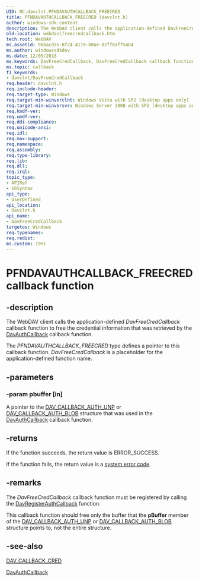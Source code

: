 ```yaml
---
UID: NC:davclnt.PFNDAVAUTHCALLBACK_FREECRED
title: PFNDAVAUTHCALLBACK_FREECRED (davclnt.h)
author: windows-sdk-content
description: The WebDAV client calls the application-defined DavFreeCredCallback callback function to free the credential information that was retrieved by the DavAuthCallback callback function.
old-location: webdav\freecredcallback.htm
tech.root: WebDAV
ms.assetid: 96bacda5-8f24-4119-b0ae-82ff8aff54b4
ms.author: windowssdkdev
ms.date: 12/05/2018
ms.keywords: DavFreeCredCallback, DavFreeCredCallback callback function [WebDAV], PFNDAVAUTHCALLBACK_FREECRED, PFNDAVAUTHCALLBACK_FREECRED callback, davclnt/DavFreeCredCallback, webdav.freecredcallback
ms.topic: callback
f1_keywords:
- davclnt/DavFreeCredCallback
req.header: davclnt.h
req.include-header: 
req.target-type: Windows
req.target-min-winverclnt: Windows Vista with SP2 [desktop apps only]
req.target-min-winversvr: Windows Server 2008 with SP2 [desktop apps only]
req.kmdf-ver: 
req.umdf-ver: 
req.ddi-compliance: 
req.unicode-ansi: 
req.idl: 
req.max-support: 
req.namespace: 
req.assembly: 
req.type-library: 
req.lib: 
req.dll: 
req.irql: 
topic_type:
- APIRef
- kbSyntax
api_type:
- UserDefined
api_location:
- Davclnt.h
api_name:
- DavFreeCredCallback
targetos: Windows
req.typenames: 
req.redist: 
ms.custom: 19H1
---
```


# PFNDAVAUTHCALLBACK_FREECRED callback function


## -description


The WebDAV client calls the application-defined <i>DavFreeCredCallback</i> callback function to free the credential information that was retrieved by the <a href="https://docs.microsoft.com/windows/desktop/api/davclnt/nc-davclnt-pfndavauthcallback">DavAuthCallback</a> callback function.

The <i>PFNDAVAUTHCALLBACK_FREECRED</i> type defines a pointer to this callback function. <i>DavFreeCredCallback</i> is a placeholder for the application-defined function name.


## -parameters




### -param pbuffer [in]

A pointer to the <a href="https://docs.microsoft.com/windows/desktop/api/davclnt/ns-davclnt-dav_callback_auth_unp">DAV_CALLBACK_AUTH_UNP</a> or <a href="https://docs.microsoft.com/windows/desktop/api/davclnt/ns-davclnt-dav_callback_auth_blob">DAV_CALLBACK_AUTH_BLOB</a>  structure that was used in the <a href="https://docs.microsoft.com/windows/desktop/api/davclnt/nc-davclnt-pfndavauthcallback">DavAuthCallback</a> callback function.


## -returns



If the function succeeds, the return value is ERROR_SUCCESS.

If the function fails, the return value is a <a href="https://docs.microsoft.com/windows/desktop/Debug/system-error-codes">system error code</a>.




## -remarks



The <i>DavFreeCredCallback</i> callback function must be registered by calling the <a href="https://docs.microsoft.com/windows/desktop/api/davclnt/nf-davclnt-davregisterauthcallback">DavRegisterAuthCallback</a> function.

This callback function should free only the buffer that the <b>pBuffer</b> member of the <a href="https://docs.microsoft.com/windows/desktop/api/davclnt/ns-davclnt-dav_callback_auth_unp">DAV_CALLBACK_AUTH_UNP</a> or <a href="https://docs.microsoft.com/windows/desktop/api/davclnt/ns-davclnt-dav_callback_auth_blob">DAV_CALLBACK_AUTH_BLOB</a> structure points to, not the entire structure.




## -see-also




<a href="https://docs.microsoft.com/windows/desktop/api/davclnt/ns-davclnt-dav_callback_cred">DAV_CALLBACK_CRED</a>



<a href="https://docs.microsoft.com/windows/desktop/api/davclnt/nc-davclnt-pfndavauthcallback">DavAuthCallback</a>
 

 

